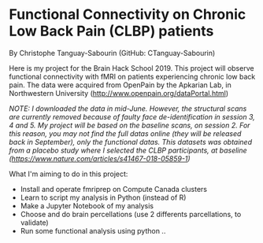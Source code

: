 # Functional Connectivity on Chronic Low Back Pain (CLBP) patients
By Christophe Tanguay-Sabourin (GitHub: CTanguay-Sabourin)

Here is my project for the Brain Hack School 2019. This project will observe functional connectivity with fMRI on patients experiencing chronic low back pain. The data were acquired from OpenPain by the Apkarian Lab, in Northwestern University (http://www.openpain.org/dataPortal.html)


*NOTE: I downloaded the data in mid-June. However, the structural scans are currently removed because of faulty face de-identification in session 3, 4 and 5. My project will be based on the baseline scans, on session 2. For this reason, you may not find the full datas online (they will be released back in September), only the functional datas.
This datasets was obtained from a placebo study where I selected the CLBP participants, at baseline (https://www.nature.com/articles/s41467-018-05859-1)*


What I'm aiming to do in this project:
* Install and operate fmriprep on Compute Canada clusters
* Learn to script my analysis in Python (instead of R)
* Make a Jupyter Notebook of my analysis
* Choose and do brain percellations (use 2 differents parcellations, to validate)
* Run some functional analysis using python
..








